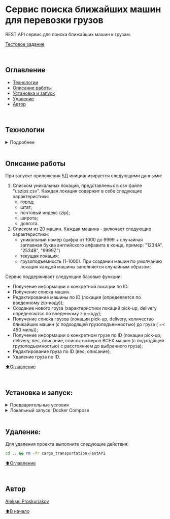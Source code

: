 # Сервис поиска ближайших машин для перевозки грузов

REST API сервиc для поиска ближайших машин к грузам.

[Тестовое задание](https://faint-adasaurus-4bc.notion.site/web-Python-Middle-c1467cf373c24f0cafb8bfe0fe77cc79)

<br>

## Оглавление
- [Технологии](#технологии)
- [Описание работы](#описание-работы)
- [Установка и запуск](#установка-и-запуск)
- [Удаление](#удаление)
- [Автор](#автор)

<br>

## Технологии
<details><summary>Подробнее</summary><br>

[![Python](https://img.shields.io/badge/python-3.10%20%7C%203.11-blue?logo=python)](https://www.python.org/)
[![FastAPI](https://img.shields.io/badge/-FastAPI-464646?logo=fastapi)](https://fastapi.tiangolo.com/)
[![Pydantic](https://img.shields.io/badge/-Pydantic-464646?logo=Pydantic)](https://docs.pydantic.dev/)
[![Uvicorn](https://img.shields.io/badge/-Uvicorn-464646?logo=Uvicorn)](https://www.uvicorn.org/) 

[![PostgreSQL](https://img.shields.io/badge/-PostgreSQL-464646?logo=PostgreSQL)](https://www.postgresql.org/)
[![asyncpg](https://img.shields.io/badge/-asyncpg-464646?logo=PostgreSQL)](https://pypi.org/project/asyncpg/)
[![SQLAlchemy](https://img.shields.io/badge/SQLAlchemy-v2.0-blue?logo=sqlalchemy)](https://www.sqlalchemy.org/)
[![Alembic](https://img.shields.io/badge/-Alembic-464646?logo=alembic)](https://alembic.sqlalchemy.org/en/latest/)

[![docker_hub](https://img.shields.io/badge/-Docker_Hub-464646?logo=docker)](https://hub.docker.com/)
[![docker_compose](https://img.shields.io/badge/-Docker%20Compose-464646?logo=docker)](https://docs.docker.com/compose/)
[![Nginx](https://img.shields.io/badge/-NGINX-464646?logo=NGINX)](https://nginx.org/ru/)

[⬆️Оглавление](#оглавление)
</details>

<br>

## Описание работы

При запуске приложения БД инициализируется следующими данными:
 1. Списком уникальных локаций, представленых в csv файле "uszips.csv". Каждая локация содержит в себе следующие характеристики:
    - город;
    - штат;
    - почтовый индекс (zip);
    - широта;
    - долгота.
 2. Списком из 20 машин. Каждая машина - включает следующие характеристики:
    - уникальный номер (цифра от 1000 до 9999 + случайная заглавная буква английского алфавита в конце, пример: "1234A", "2534B", "9999Z")
    - текущая локация;
    - грузоподъемность (1-1000).
    При создании машин по умолчанию локация каждой машины заполняется случайным образом;

Сервис поддерживает следующие базовые функции:

- Получение информации о конкретной локации по ID.
- Получение списка машин.
- Редактирование машины по ID (локация (определяется по введенному zip-коду));
- Создание нового груза (характеристики локаций pick-up, delivery определяются по введенному zip-коду);
- Получение списка грузов (локации pick-up, delivery, количество ближайших машин (с подходящей грузоподъемностью) до груза ( =< 450 миль));
- Получение информации о конкретном грузе по ID (локации pick-up, delivery, вес, описание, список номеров ВСЕХ машин (с подходящей грузоподъемностью) с расстоянием до выбранного груза);
- Редактирование груза по ID (вес, описание);
- Удаление груза по ID.

[⬆️Оглавление](#оглавление)

<br>

## Установка и запуск:

<details><summary>Предварительные условия</summary>
 
Предполагается, что пользователь установил [Docker](https://docs.docker.com/engine/install/) и [Docker Compose](https://docs.docker.com/compose/install/) на локальной машине или на удаленном сервере, где проект будет запускаться в контейнерах. Проверить наличие можно выполнив команды:

```bash
docker --version && docker-compose --version
```
<h1></h1>
</details>

<details>
<summary>Локальный запуск: Docker Compose</summary> 

1. Клонируйте репозиторий с GitHub и введите данные для переменных окружения (значения даны для примера, но их можно оставить):

```bash
git clone https://github.com/alexpro2022/cargo_transportation-FastAPI.git && \
cd cargo_transportation-FastAPI && \
cp env_example .env && \
nano .env
```

2. Из корневой директории проекта выполните команду:
```bash
docker compose -f infra/local/docker-compose.yml up -d --build
```
Проект будет развернут в трех docker-контейнерах (db, web, nginx) по адресу http://localhost.
Администрирование приложения может быть осуществлено через Swagger доступный по адресу http://localhost/docs .

3. Остановить docker и удалить контейнеры можно командой из корневой директории проекта:
```bash
docker compose -f infra/local/docker-compose.yml down
```
Если также необходимо удалить том базы данных:
```bash
docker compose -f infra/local/docker-compose.yml down -v
```
<h1></h1>

Для создания тестовых грузов можно воспользоваться следующими данными:

```json
{
  "delivery_zip": "00602",
  "current_zip": "00601",
  "description": "description",
  "weight": 100
}
```

```json
{
  "delivery_zip": "33556",
  "current_zip": "15049",
  "description": "description",
  "weight": 500
}
```
 
[⬆️Оглавление](#оглавление)

</details></details>

<br>

## Удаление:
Для удаления проекта выполните следующие действия:
```bash
cd .. && rm -fr cargo_transportation-FastAPI
```
  
[⬆️Оглавление](#оглавление)

<br>

## Автор
[Aleksei Proskuriakov](https://github.com/alexpro2022)

[⬆️В начало](#сервис-поиска-ближайших-машин-для-перевозки-грузов)



